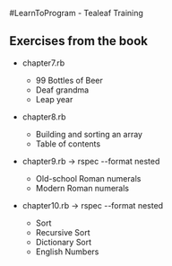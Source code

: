 #LearnToProgram - Tealeaf Training

## Exercises  from the book

* chapter7.rb
  * 99 Bottles of Beer
  * Deaf grandma
  * Leap year

* chapter8.rb
  * Building and sorting an array
  * Table of contents

* chapter9.rb -> rspec --format nested
  * Old-school Roman numerals
  * Modern Roman numerals

* chapter10.rb -> rspec --format nested
  * Sort
  * Recursive Sort
  * Dictionary Sort
  * English Numbers
